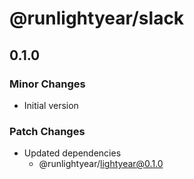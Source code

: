 # @runlightyear/slack

## 0.1.0

### Minor Changes

- Initial version

### Patch Changes

- Updated dependencies
  - @runlightyear/lightyear@0.1.0
